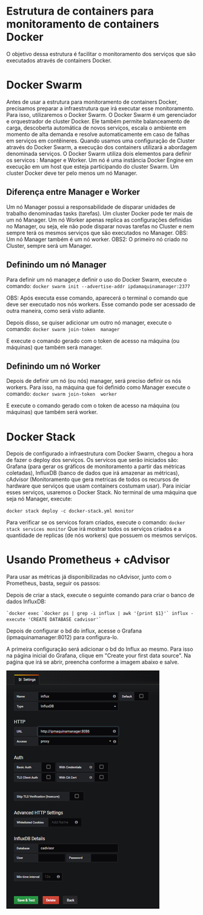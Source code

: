 # Estrutura de containers para monitoramento de containers Docker
O objetivo dessa estrutura é facilitar o monitoramento dos serviços que são executados através de containers Docker.

# Docker Swarm
Antes de usar a estrutura para monitoramento de containers Docker, precisamos preparar a infraestrutura que irá executar esse monitoramento. Para isso,
utilizaremos o Docker Swarm.
O Docker Swarm é um gerenciador e orquestrador de cluster Docker. Ele também permite balanceamento de carga, descoberta automática de novos serviços, escala o ambiente em momento de alta demanda e resolve automaticamente em caso de falhas em serviços em contêineres.
Quando usamos uma configuração de Cluster através do Docker Swarm, a execução dos containers utilizará a abordagem denominada serviços.
O Docker Swarm utiliza dois elementos para definir os servicos : Manager e Worker.
Um nó é uma instância  Docker Engine em execução em um host que esteja participando do cluster Swarm. Um cluster Docker deve ter pelo menos um nó Manager.

## Diferença entre Manager e Worker
Um nó Manager possui a responsabilidade de disparar unidades de trabalho denominadas tasks (tarefas). Um cluster Docker pode ter mais de um nó Manager.
Um nó Worker apenas replica as configurações definidas no Manager, ou seja, ele não pode disparar novas tarefas no Cluster e nem sempre terá os mesmos serviços que são executados no Manager.
OBS: Um nó Manager também é um nó worker.
OBS2: O primeiro nó criado no Cluster, sempre será um Manager.

## Definindo um nó Manager
Para definir um nó manager,e definir o uso do Docker Swarm, execute o comando:
`docker swarm init --advertise-addr ipdamaquinamanager:2377`

OBS: Após executa esse comando, aparecerá o terminal o comando que deve ser executado nos nós workers. Esse comando pode ser acessado de outra maneira, como será visto adiante.

Depois disso, se quiser adicionar um outro nó manager, execute o comando:
`docker swarm join-token  manager`

E execute o comando gerado com o token de acesso na máquina (ou máquinas) que também será  manager.

## Definindo um nó Worker
Depois de definir um nó (ou nós) manager, será preciso definir os nós workers. Para isso, na máquina que foi definido como Manager execute o comando:
`docker swarm join-token  worker`

E execute o comando gerado com o token de acesso na máquina (ou máquinas) que também será  worker.

# Docker Stack
Depois de configurado a infraestrutura com Docker Swarm, chegou a hora de fazer o deploy dos serviços. Os servicos que serão iniciados são: Grafana (para gerar os gráficos de monitoramento a partir das métricas coletadas), InfluxDB (banco de dados que irá amazenar as métricas), cAdvisor (Monitoramento que gera metricas de todos os recursos de hardware que serviços que usam containers costumam usar).
Para iniciar esses serviços, usaremos o Docker Stack. No terminal de uma máquina que seja nó Manager, execute:

`docker stack deploy -c docker-stack.yml monitor`

Para verificar se os servicos foram criados, execute o comando:
`docker stack services monitor`
Que irá mostrar todos os serviços criados e a quantidade de replicas (de nós workers) que possuem os mesmos serviços.

# Usando Prometheus + cAdvisor
Para usar as métricas já disponibilizadas no cAdvisor, junto com o Prometheus, basta, seguir os passos:

Depois de criar a stack, execute o seguinte comando para criar o banco de dados InfluxDB:

    `docker exec `docker ps | grep -i influx | awk '{print $1}'` influx -execute 'CREATE DATABASE cadvisor'`

Depois de configurar o bd do influx, acesse o Grafana (ipmaquinamanager:8012) para configura-lo.

A primeira configuração será adicionar o bd do Influx ao mesmo. Para isso na página inicial do Grafana, clique em "Create your first data source". Na paǵina que irá se abrir, preencha conforme a imagem abaixo e salve.

![](https://github.com/tainahemmanuele/monitoramento_tcc/blob/master/img/conf_grafana.png)


